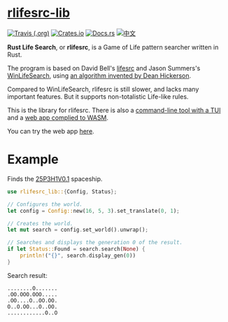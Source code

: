 # [rlifesrc-lib](https://alephalpha.github.io/rlifesrc/)

[![Travis (.org)](https://img.shields.io/travis/AlephAlpha/rlifesrc)](https://travis-ci.org/AlephAlpha/rlifesrc-lib) [![Crates.io](https://img.shields.io/crates/v/rlifesrc-lib)](https://crates.io/crates/rlifesrc-lib) [![Docs.rs](https://docs.rs/rlifesrc-lib/badge.svg)](https://docs.rs/rlifesrc-lib/) [![中文](https://img.shields.io/badge/readme-%E4%B8%AD%E6%96%87-brightgreen)](README.md)

__Rust Life Search__, or __rlifesrc__, is a Game of Life pattern searcher written in Rust.

The program is based on David Bell's [lifesrc](https://github.com/DavidKinder/Xlife/tree/master/Xlife35/source/lifesearch) and Jason Summers's [WinLifeSearch](https://github.com/jsummers/winlifesearch/), using [an algorithm invented by Dean Hickerson](https://github.com/DavidKinder/Xlife/blob/master/Xlife35/source/lifesearch/ORIGIN).

Compared to WinLifeSearch, rlifesrc is still slower, and lacks many important features. But it supports non-totalistic Life-like rules.

This is the library for rlifesrc. There is also a [command-line tool with a TUI](https://github.com/AlephAlpha/rlifesrc/tree/master/tui) and a [web app complied to WASM](https://github.com/AlephAlpha/rlifesrc/tree/master/web).

You can try the web app [here](https://alephalpha.github.io/rlifesrc/).

# Example

Finds the [25P3H1V0.1](https://conwaylife.com/wiki/25P3H1V0.1) spaceship.

```rust
use rlifesrc_lib::{Config, Status};

// Configures the world.
let config = Config::new(16, 5, 3).set_translate(0, 1);

// Creates the world.
let mut search = config.set_world().unwrap();

// Searches and displays the generation 0 of the result.
if let Status::Found = search.search(None) {
    println!("{}", search.display_gen(0))
}
```

Search result:

```plaintext
........O.......
.OO.OOO.OOO.....
.OO....O..OO.OO.
O..O.OO...O..OO.
............O..O
```